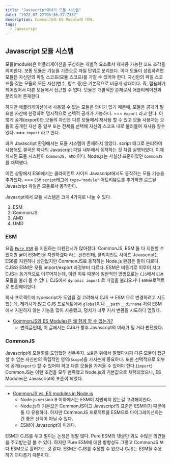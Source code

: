 ```yaml
---
title: "Javascript에서의 모듈 시스템"
date: "2022-07-22T06:36:37.733Z"
description: CommonJS와 ES Module에 대해.
tags:
  - Javascript
---
```


## Javascript 모듈 시스템

모듈(module)은 어플리케이션을 구성하는 개별적 요소로서 재사용 가능한 코드 조각을 의미한다.
보통 모듈은 기능을 기준으로 파일 단위로 분리한다. 이때 모듈이 성립하려면 모듈은 자신만의 파일 스코프(모듈 스코프)를 가질 수 있어야 한다.
자신만의 파일 스코프를 갖는 모듈의 모든 자산(변수, 함수 등)은 기본적으로 비공개 상태이다.
즉, 캡슐화가 되어있어서 다른 모듈에서 접근할 수 없다.
모듈은 개별적인 존재로서 애플리케이션과 분리되어 존재한다.

하지만 애플리케이션에서 사용할 수 없는 모듈은 의미가 없기 때문에,
모듈은 공개가 필요한 자산에 한정하여 명시적으로 선택적 공개가 가능하다. === `export` 라고 한다.
이렇게 공개(export)한 모듈의 자산은 다른 모듈에서 재사용 할 수 있고
모듈 사용자는 모듈이 공개한 자산 중 일부 또는 전체를 선택해 자신의 스코프 내로 불러들여 재사용 할수 있다. === `import` 라고 한다.

과거 Javascript 환경에서는 모듈 시스템이 존재하지 않았다.
script 태그로 분리하여 사용해도 결국은 하나의 Javascript 파일 내부에서 동작하는 것 처럼 실행되었다.
이떄 제시된 모듈 시스템이 `CommonJS, AMD` 이다.
Node.js는 사실상 표준이였던 `CommonJS`를 채택했다.

이런 상황에서 ES6에서는 클라이언트 사이드 Javascript에서도 동작하는 모듈 기능을 추가했다. === `ESM`
`script`태그에 `type="module"` 어트리뷰트를 추가하면 로드된 Javascript 파일은 모듈로서 동작한다.

Javasript에서 모듈 시스템은 크게 4가지로 나눌 수 있다.

1. ESM
2. CommonJS
3. AMD
4. UMD

### ESM

요즘 [`Pure ESM`](https://gist.github.com/sindresorhus/a39789f98801d908bbc7ff3ecc99d99c) 을 지원하는 디펜던시가 많아졌다.
CommonJS, ESM 둘 다 지원할 수 있지만 굳이 ESM만을 지원하겠다 라는 선언인데, 클리이언트 사이드 Javascript는 ES6를 지원하니 상관없지만 CommonJS로 동작하는 Node.js 환경은 말이 다르다.
CJS와 ESM은 모듈 import/export 과정부터 다르다.
ESM은 비동기로 이루어 지고 CJS는 동기적으로 이루어지는데, 이런 이유 때문에 일반적인 방법으로는 `CJS`에서 `ESM` 모듈을 불러 올 수 없다.
CJS에서 `dynamic import` 로 파일을 불러오거나 `ESM`프로젝트로 변환해야한다.

회사 프로젝트에 typescript가 도입될 걸 고려해서 CJS &rarr; ESM 으로 변경하려고 시도했는데, 레거시가 많고 CJS 프로젝트에서 `global`이나 `__path` `__dirname` 처럼 ESM에서 지원하지 않는 기능을 많이 사용했고, 덩치가 너무 커서 변환을 시도하다 멈췄다.

- [CommonJS와 ES Modules은 왜 함께 할 수 없는가?](https://yceffort.kr/2020/08/commonjs-esmodules)
  - 변역글인데, 이 글에서는 CJS가 향후 Javascript의 미래가 될 거라 판단했다.

### CommonJS

Javascript에 모듈화를 도입했던 선두주자.
`모듈`은 위에서 말했다시피 다른 모듈이 접근할 수 없는 자신만의 독립적인 영역(`Scope`)을 가지는게 중요하다. 또한 선택적으로 외부에 공개(`export`) 할 수 있어야 하고 다른 모듈을 가져올 수 있어야 한다.(`import`)
CommonJS는 이런 조건을 모두 만족했고 Node.js의 기본값으로 채택되었으나,
ES Modules은 Javascript의 표준이 되었다.

---

- [CommonJS vs. ES modules in Node.js](https://blog.logrocket.com/commonjs-vs-es-modules-node-js/)
  - Node.js version 9 이하에서는 ESM이 지원되지 않는걸 고려해야한다.
  - Node.js의 기본값은 CommonJS이고 Javascript의 표준은 ESM이기 때문에 둘 다 유용하다. 하지만 CommonJS 프로젝트를 ESM으로 마이그레이션하는건 좋은 선택이 아닐 수 있다.
  - ESM이 Javascript의 미래다.

ESM과 CJS를 두고 벌이는 논쟁은 정말 많다. Pure ESM의 댓글만 봐도 수많은 의견들을 주고받는걸 볼 수 있다.
하지만 Pure ESM에 대한 방향성도 그렇고 CommonJS 보다 ESM으로 흘러가는 것 같다.
ESM은 CJS를 수용할 수 있으나 CJS는 ESM을 수용하기 까다롭기 때문이다.
